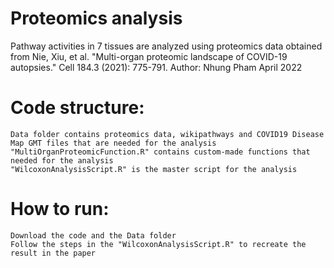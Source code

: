# Proteomics analysis

Pathway activities in 7 tissues are analyzed using proteomics data obtained from Nie, Xiu, et al. "Multi-organ proteomic landscape of COVID-19 autopsies." Cell 184.3 (2021): 775-791.
Author: Nhung Pham April 2022

# Code structure:

    Data folder contains proteomics data, wikipathways and COVID19 Disease Map GMT files that are needed for the analysis
    "MultiOrganProteomicFunction.R" contains custom-made functions that needed for the analysis
    "WilcoxonAnalysisScript.R" is the master script for the analysis

# How to run:

    Download the code and the Data folder
    Follow the steps in the "WilcoxonAnalysisScript.R" to recreate the result in the paper
